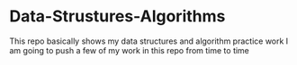 # Data-Strustures-Algorithms
This repo basically shows my data structures and algorithm practice work
I am going to push a few of my work in this repo from time to time
